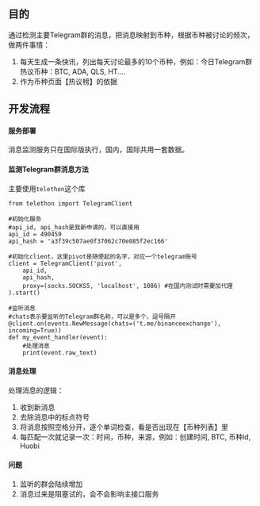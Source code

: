 ## 目的

通过检测主要Telegram群的消息，把消息映射到币种，根据币种被讨论的频次，做两件事情：
1. 每天生成一条快讯，列出每天讨论最多的10个币种，例如：今日Telegram群热议币种：BTC, ADA, QLS, HT....
2. 作为币种页面【热议榜】的依据


## 开发流程

#### 服务部署
消息监测服务只在国际版执行，国内，国际共用一套数据。

#### 监测Telegram群消息方法

主要使用```telethon```这个库

```
from telethon import TelegramClient

#初始化服务
#api_id, api_hash是我新申请的，可以直接用
api_id = 490459  
api_hash = 'a3f39c507ae0f37062c70e085f2ec166'

#初始化client，这里pivot是随便起的名字，对应一个telegram账号
client = TelegramClient('pivot',
    api_id,
    api_hash,
    proxy=(socks.SOCKS5, 'localhost', 1086) #在国内测试时需要加代理
).start()

#监听消息
#chats表示要监听的Telegram群名称，可以是多个，逗号隔开
@client.on(events.NewMessage(chats=('t.me/binanceexchange'), incoming=True))
def my_event_handler(event):
    #处理消息    
    print(event.raw_text)

```

#### 消息处理
处理消息的逻辑：
1. 收到新消息
2. 去除消息中的标点符号
3. 将消息按照空格分开，逐个单词检查，看是否出现在【币种列表】里
4. 每匹配一次就记录一次：时间，币种，来源，例如：创建时间, BTC, 币种id, Huobi


#### 问题
1. 监听的群会陆续增加
2. 消息过来是阻塞试的，会不会影响主接口服务










